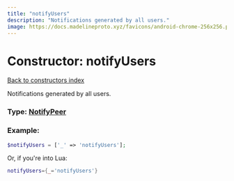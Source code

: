 ```yaml
---
title: "notifyUsers"
description: "Notifications generated by all users."
image: https://docs.madelineproto.xyz/favicons/android-chrome-256x256.png
---
```

# Constructor: notifyUsers  
[Back to constructors index](index.md)



Notifications generated by all users.




### Type: [NotifyPeer](../types/NotifyPeer.md)


### Example:

```php
$notifyUsers = ['_' => 'notifyUsers'];
```  


Or, if you're into Lua:

```lua
notifyUsers={_='notifyUsers'}

```


